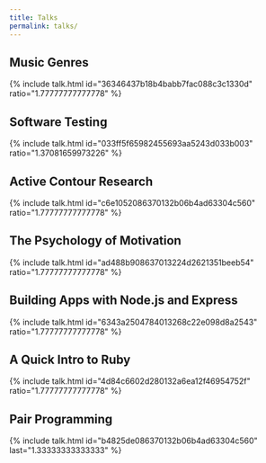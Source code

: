 ```yaml
---
title: Talks
permalink: talks/
---
```


## Music Genres
{% include talk.html id="36346437b18b4babb7fac088c3c1330d" ratio="1.77777777777778" %}

## Software Testing
{% include talk.html id="033ff5f65982455693aa5243d033b003" ratio="1.37081659973226" %}

## Active Contour Research
{% include talk.html id="c6e1052086370132b06b4ad63304c560" ratio="1.77777777777778" %}

## The Psychology of Motivation
{% include talk.html id="ad488b908637013224d2621351beeb54" ratio="1.77777777777778" %}

## Building Apps with Node.js and Express
{% include talk.html id="6343a2504784013268c22e098d8a2543" ratio="1.77777777777778" %}

## A Quick Intro to Ruby
{% include talk.html id="4d84c6602d280132a6ea12f46954752f" ratio="1.77777777777778" %}

## Pair Programming
{% include talk.html id="b4825de086370132b06b4ad63304c560" last="1.33333333333333" %}
